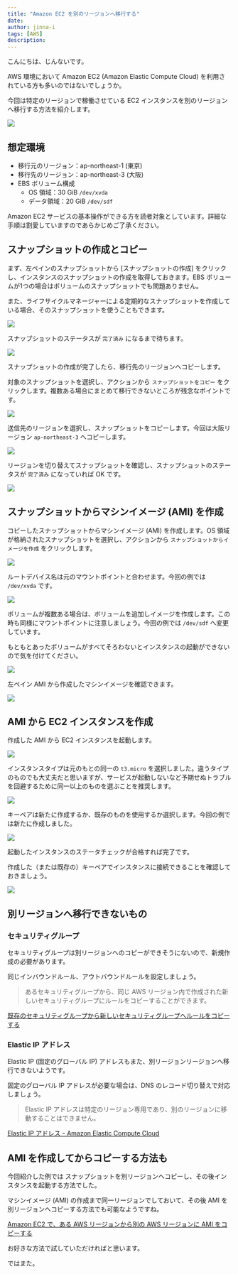 ```yaml
---
title: "Amazon EC2 を別のリージョンへ移行する"
date: 
author: jinna-i
tags: [AWS]
description: 
---
```


こんにちは、じんないです。

AWS 環境において Amazon EC2 (Amazon Elastic Compute Cloud) を利用されている方も多いのではないでしょうか。

今回は特定のリージョンで稼働させている EC2 インスタンスを別のリージョンへ移行する方法を紹介します。

![](images/014.png)

## 想定環境

- 移行元のリージョン：ap-northeast-1 (東京)
- 移行先のリージョン：ap-northeast-3 (大阪)
- EBS ボリューム構成
    - OS 領域：30 GiB `/dev/xvda`
    - データ領域：20 GiB `/dev/sdf`

Amazon EC2 サービスの基本操作ができる方を読者対象としています。詳細な手順は割愛していますのであらかじめご了承ください。

## スナップショットの作成とコピー

まず、左ペインのスナップショットから [スナップショットの作成] をクリックし、インスタンスのスナップショットの作成を取得しておきます。EBS ボリュームが1つの場合はボリュームのスナップショットでも問題ありません。

また、ライフサイクルマネージャーによる定期的なスナップショットを作成している場合、そのスナップショットを使うこともできます。

![](images/001.png)

スナップショットのステータスが `完了済み` になるまで待ちます。

![](images/002.png)

スナップショットの作成が完了したら、移行先のリージョンへコピーします。

対象のスナップショットを選択し、アクションから `スナップショットをコピー` をクリックします。複数ある場合にまとめて移行できないところが残念なポイントです。

![](images/003.png)

送信先のリージョンを選択し、スナップショットをコピーします。今回は大阪リージョン `ap-northeast-3` へコピーします。

![](images/004.png)

リージョンを切り替えてスナップショットを確認し、スナップショットのステータスが `完了済み` になっていれば OK です。

![](images/005.png)

## スナップショットからマシンイメージ (AMI) を作成

コピーしたスナップショットからマシンイメージ (AMI) を作成します。OS 領域が格納されたスナップショットを選択し、アクションから `スナップショットからイメージを作成` をクリックします。

![](images/006.png)

ルートデバイス名は元のマウントポイントと合わせます。今回の例では `/dev/xvda` です。

![](images/007.png)

ボリュームが複数ある場合は、ボリュームを追加しイメージを作成します。この時も同様にマウントポイントに注意しましょう。今回の例では `/dev/sdf` へ変更しています。

もともとあったボリュームがすべてそろわないとインスタンスの起動ができないので気を付けてください。

![](images/008.png)

左ペイン AMI から作成したマシンイメージを確認できます。

![](images/009.png)


## AMI から EC2 インスタンスを作成

作成した AMI から EC2 インスタンスを起動します。

![](images/010.png)

インスタンスタイプは元のもとの同一の `t3.micro` を選択しました。違うタイプのものでも大丈夫だと思いますが、サービスが起動しないなど予期せぬトラブルを回避するために同一以上のものを選ぶことを推奨します。

![](images/011.png)

キーペアは新たに作成するか、既存のものを使用するか選択します。今回の例では新たに作成しました。

![](images/012.png)

起動したインスタンスのステータチェックが合格すれば完了です。

作成した（または既存の）キーペアでインスタンスに接続できることを確認しておきましょう。

![](images/013.png)

## 別リージョンへ移行できないもの
### セキュリティグループ

セキュリティグループは別リージョンへのコピーができそうにないので、新規作成の必要があります。

同じインバウンドルール、アウトバウンドルールを設定しましょう。

> あるセキュリティグループから、同じ AWS リージョン内で作成された新しいセキュリティグループにルールをコピーすることができます。

[既存のセキュリティグループから新しいセキュリティグループへルールをコピーする](https://aws.amazon.com/jp/premiumsupport/knowledge-center/vpc-copy-security-group-rules/)

### Elastic IP アドレス

Elastic IP (固定のグローバル IP) アドレスもまた、別リージョンリージョンへ移行できないようです。

固定のグローバル IP アドレスが必要な場合は、DNS のレコード切り替えで対応しましょう。

> Elastic IP アドレスは特定のリージョン専用であり、別のリージョンに移動することはできません。

[Elastic IP アドレス - Amazon Elastic Compute Cloud](https://docs.aws.amazon.com/ja_jp/AWSEC2/latest/UserGuide/elastic-ip-addresses-eip.html)

## AMI を作成してからコピーする方法も

今回紹介した例では スナップショットを別リージョンへコピーし、その後インスタンスを起動する方法でした。

マシンイメージ (AMI) の作成まで同一リージョンでしておいて、その後 AMI を別リージョンへコピーする方法でも可能なようですね。

[Amazon EC2 で、ある AWS リージョンから別の AWS リージョンに AMI をコピーする](https://aws.amazon.com/jp/premiumsupport/knowledge-center/copy-ami-region/)

お好きな方法で試していただければと思います。

ではまた。
